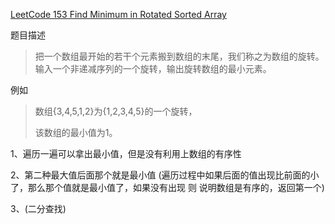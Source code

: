 [LeetCode 153 Find Minimum in Rotated Sorted Array](https://leetcode.com/problems/find-minimum-in-rotated-sorted-array/description/)

题目描述


>把一个数组最开始的若干个元素搬到数组的末尾，我们称之为数组的旋转。输入一个非递减序列的一个旋转，输出旋转数组的最小元素。

例如
>数组{3,4,5,1,2}为{1,2,3,4,5}的一个旋转，
>
>该数组的最小值为1。


1、遍历一遍可以拿出最小值，但是没有利用上数组的有序性

2、第二种最大值后面那个就是最小值 (遍历过程中如果后面的值出现比前面的小了，那么那个值就是最小值了，如果没有出现 则 说明数组是有序的，返回第一个)


3、(二分查找)